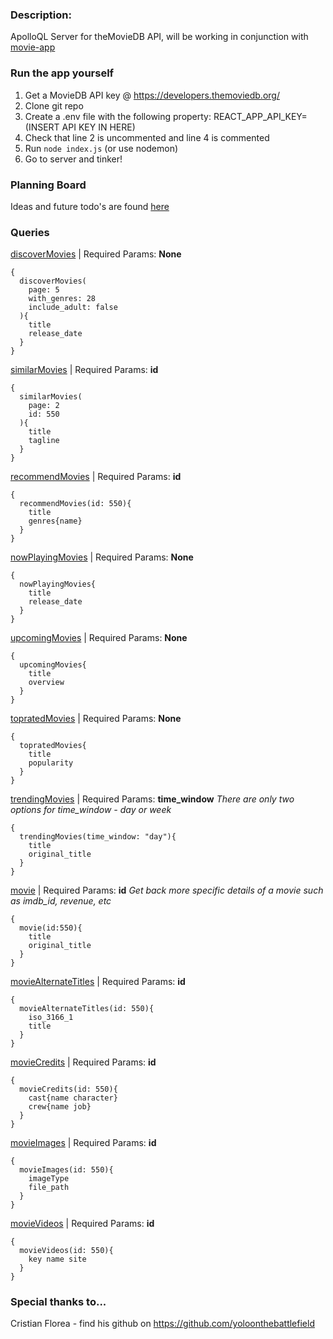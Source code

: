 ### Description:
ApolloQL Server for theMovieDB API, will be working in conjunction with [movie-app](https://github.com/henryhe44/movie-app)

### Run the app yourself
1) Get a MovieDB API key @ https://developers.themoviedb.org/
2) Clone git repo
3) Create a .env file with the following property: REACT_APP_API_KEY=(INSERT API KEY IN HERE)
4) Check that line 2 is uncommented and line 4 is commented
4) Run `node index.js` (or use nodemon)
5) Go to server and tinker!

### Planning Board
 Ideas and future todo's are found  [here](https://www.notion.so/daec20e458c34ea48ae585458e82b02d?v=c708b62ea18d4d94ac5f67b52dfa76a7)
  
### Queries

[discoverMovies](https://developers.themoviedb.org/3/discover/movie-discover) | Required Params: **None**
```
{
  discoverMovies(
    page: 5
    with_genres: 28
    include_adult: false
  ){
    title
    release_date
  }
}
```
[similarMovies](https://developers.themoviedb.org/3/movies/get-similar-movies) | Required Params: **id**
```
{
  similarMovies(
    page: 2
    id: 550
  ){
    title
    tagline
  }
}
```
[recommendMovies](https://developers.themoviedb.org/3/movies/get-movie-recommendations) | Required Params: **id**
```
{
  recommendMovies(id: 550){
    title
    genres{name}
  }
}
```
[nowPlayingMovies](https://developers.themoviedb.org/3/movies/get-now-playing) | Required Params: **None**
```
{
  nowPlayingMovies{
    title
    release_date
  }
}
```
[upcomingMovies](https://developers.themoviedb.org/3/movies/get-upcoming) | Required Params: **None**
```
{
  upcomingMovies{
    title
    overview
  }
}
```
[topratedMovies](https://developers.themoviedb.org/3/movies/get-top-rated-movies) | Required Params: **None**
```
{
  topratedMovies{
    title
    popularity
  }
}
```
[trendingMovies](https://developers.themoviedb.org/3/trending/get-trending) | Required Params: **time_window**
*There are only two options for time_window - day or week*
```
{
  trendingMovies(time_window: "day"){
    title
    original_title
  }
}
```
[movie](https://developers.themoviedb.org/3/movies/get-movie-details) | Required Params: **id**
*Get back more specific details of a movie such as imdb_id, revenue, etc*
```
{
  movie(id:550){
    title
    original_title
  }
}
```
[movieAlternateTitles](https://developers.themoviedb.org/3/movies/get-movie-alternative-titles) | Required Params: **id**
```
{
  movieAlternateTitles(id: 550){
    iso_3166_1
    title
  }
}
```
[movieCredits](https://developers.themoviedb.org/3/movies/get-movie-alternative-titles) | Required Params: **id**
```
{
  movieCredits(id: 550){
    cast{name character}
    crew{name job}
  }
}
```
[movieImages](https://developers.themoviedb.org/3/movies/get-movie-images) | Required Params: **id**
```
{
  movieImages(id: 550){
    imageType
    file_path
  }
}
```
[movieVideos](https://developers.themoviedb.org/3/movies/get-movie-videos) | Required Params: **id**
```
{
  movieVideos(id: 550){
    key name site
  }
}
```

### Special thanks to...
Cristian Florea - find his github on https://github.com/yoloonthebattlefield